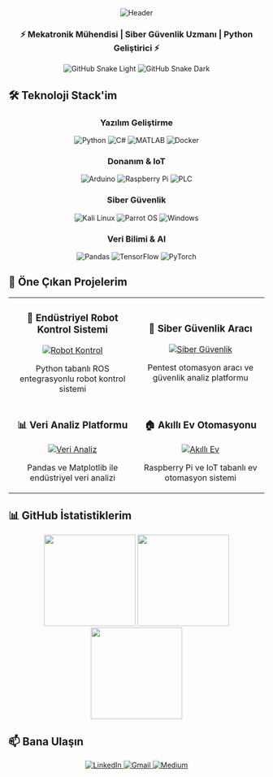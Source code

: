 <div align="center">
  <img src="https://capsule-render.vercel.app/api?type=waving&color=gradient&height=200&section=header&text=Çağlar%20Kapcak&fontSize=60&fontAlignY=35&animation=fadeIn" alt="Header" />
  
  <h3>⚡ Mekatronik Mühendisi | Siber Güvenlik Uzmanı | Python Geliştirici ⚡</h3>
  
  ![GitHub Snake Light](https://raw.githubusercontent.com/caglarbey/caglarbey/output/github-contribution-grid-snake.svg#gh-light-mode-only)
  ![GitHub Snake Dark](https://raw.githubusercontent.com/caglarbey/caglarbey/output/github-contribution-grid-snake.svg#gh-dark-mode-only)
</div>

## 🛠️ Teknoloji Stack'im

<div align="center">
  
  ### **Yazılım Geliştirme**
  ![Python](https://img.shields.io/badge/-Python-3776AB?style=for-the-badge&logo=python&logoColor=white)
  ![C#](https://img.shields.io/badge/-C%23-239120?style=for-the-badge&logo=c-sharp&logoColor=white)
  ![MATLAB](https://img.shields.io/badge/-MATLAB-0076A8?style=for-the-badge&logo=mathworks&logoColor=white)
  ![Docker](https://img.shields.io/badge/-Docker-2496ED?style=for-the-badge&logo=docker&logoColor=white)
  
  ### **Donanım & IoT**
  ![Arduino](https://img.shields.io/badge/-Arduino-00979D?style=for-the-badge&logo=arduino&logoColor=white)
  ![Raspberry Pi](https://img.shields.io/badge/-Raspberry%20Pi-C51A4A?style=for-the-badge&logo=raspberry-pi&logoColor=white)
  ![PLC](https://img.shields.io/badge/-PLC-008FCC?style=for-the-badge&logo=siemens&logoColor=white)
  
  ### **Siber Güvenlik**
  ![Kali Linux](https://img.shields.io/badge/-Kali%20Linux-557C94?style=for-the-badge&logo=kalilinux&logoColor=white)
  ![Parrot OS](https://img.shields.io/badge/-Parrot%20OS-000000?style=for-the-badge&logo=linux&logoColor=white)
  ![Windows](https://img.shields.io/badge/-Windows-0078D6?style=for-the-badge&logo=windows&logoColor=white)
  
  ### **Veri Bilimi & AI**
  ![Pandas](https://img.shields.io/badge/-Pandas-150458?style=for-the-badge&logo=pandas&logoColor=white)
  ![TensorFlow](https://img.shields.io/badge/-TensorFlow-FF6F00?style=for-the-badge&logo=tensorflow&logoColor=white)
  ![PyTorch](https://img.shields.io/badge/-PyTorch-EE4C2C?style=for-the-badge&logo=pytorch&logoColor=white)
</div>

## 🌟 Öne Çıkan Projelerim

<div align="center">
  <table>
    <tr>
      <td width="50%">
        <h3 align="center">🤖 Endüstriyel Robot Kontrol Sistemi</h3>
        <div align="center">
          <a href="https://github.com/caglarbey/endustriyel-robot-kontrol">
            <img src="https://github-readme-stats.vercel.app/api/pin/?username=caglarbey&repo=endustriyel-robot-kontrol&theme=radical" alt="Robot Kontrol" />
          </a>
          <p>Python tabanlı ROS entegrasyonlu robot kontrol sistemi</p>
        </div>
      </td>
      <td width="50%">
        <h3 align="center">🔐 Siber Güvenlik Aracı</h3>
        <div align="center">
          <a href="https://github.com/caglarbey/siber-guvenlik-araci">
            <img src="https://github-readme-stats.vercel.app/api/pin/?username=caglarbey&repo=siber-guvenlik-araci&theme=radical" alt="Siber Güvenlik" />
          </a>
          <p>Pentest otomasyon aracı ve güvenlik analiz platformu</p>
        </div>
      </td>
    </tr>
    <tr>
      <td width="50%">
        <h3 align="center">📊 Veri Analiz Platformu</h3>
        <div align="center">
          <a href="https://github.com/caglarbey/veri-analiz-platformu">
            <img src="https://github-readme-stats.vercel.app/api/pin/?username=caglarbey&repo=veri-analiz-platformu&theme=radical" alt="Veri Analiz" />
          </a>
          <p>Pandas ve Matplotlib ile endüstriyel veri analizi</p>
        </div>
      </td>
      <td width="50%">
        <h3 align="center">🏠 Akıllı Ev Otomasyonu</h3>
        <div align="center">
          <a href="https://github.com/caglarbey/akilli-ev-otomasyonu">
            <img src="https://github-readme-stats.vercel.app/api/pin/?username=caglarbey&repo=akilli-ev-otomasyonu&theme=radical" alt="Akıllı Ev" />
          </a>
          <p>Raspberry Pi ve IoT tabanlı ev otomasyon sistemi</p>
        </div>
      </td>
    </tr>
  </table>
</div>

## 📊 GitHub İstatistiklerim

<div align="center">
  <img height="180em" src="https://github-readme-stats.vercel.app/api?username=caglarbey&show_icons=true&theme=radical&include_all_commits=true&count_private=true&hide_border=true"/>
  <img height="180em" src="https://github-readme-streak-stats.herokuapp.com/?user=caglarbey&theme=radical&hide_border=true"/>
  <img height="180em" src="https://github-readme-stats.vercel.app/api/top-langs/?username=caglarbey&layout=compact&langs_count=8&theme=radical&hide_border=true"/>
</div>

## 📫 Bana Ulaşın

<div align="center">
  <a href="https://linkedin.com/in/caglarkapcak">
    <img src="https://img.shields.io/badge/LinkedIn-0077B5?style=for-the-badge&logo=linkedin&logoColor=white" alt="LinkedIn"/>
  </a>
  <a href="mailto:caglarkapcak433@gmail.com">
    <img src="https://img.shields.io/badge/Gmail-D14836?style=for-the-badge&logo=gmail&logoColor=white" alt="Gmail"/>
  </a>
  <a href="https://medium.com/@caglarkapcak433">
    <img src="https://img.shields.io/badge/Medium-12100E?style=for-the-badge&logo=medium&logoColor=white" alt="Medium"/>
  </a>
</div>
